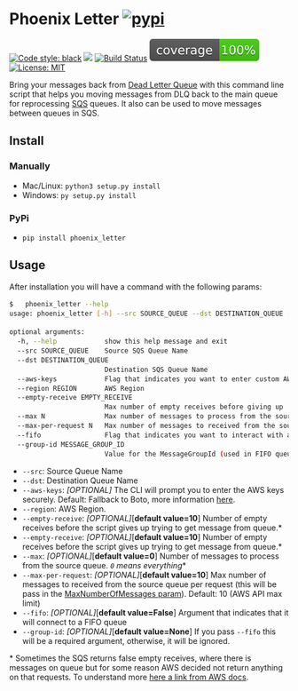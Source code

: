 # Phoenix Letter [![pypi](https://img.shields.io/pypi/v/phoenix_letter.svg)](https://pypi.org/project/phoenix-letter/)
[![Code style: black](https://img.shields.io/badge/code%20style-black-000000.svg)](https://github.com/psf/black)
![](https://img.shields.io/pypi/pyversions/phoenix_letter.svg) [![Build Status](https://travis-ci.com/renanvieira/phoenix-letter.svg?branch=master)](https://travis-ci.com/renanvieira/phoenix-letter) ![](coverage.svg) [![License: MIT](https://img.shields.io/badge/License-MIT-yellow.svg)](https://opensource.org/licenses/MIT) 
 
Bring your messages back from [Dead Letter Queue](https://en.wikipedia.org/wiki/Dead_letter_queue) with this command line script that helps you moving messages from DLQ back to the main queue for reprocessing [SQS](https://aws.amazon.com/sqs/?nc1=h_ls) queues. It also can be used to move messages between queues in SQS.

## Install
### Manually
- Mac/Linux: ```python3 setup.py install```
- Windows: ```py setup.py install```
### PyPi  
- `pip install phoenix_letter`

## Usage

After installation you will have a command with the following params:
```bash
$   phoenix_letter --help
usage: phoenix_letter [-h] --src SOURCE_QUEUE --dst DESTINATION_QUEUE [--aws-keys] --region REGION [--empty-receive EMPTY_RECEIVE] [--max N] [--max-per-request N]

optional arguments:
  -h, --help            show this help message and exit
  --src SOURCE_QUEUE    Source SQS Queue Name
  --dst DESTINATION_QUEUE
                        Destination SQS Queue Name
  --aws-keys            Flag that indicates you want to enter custom AWS keys.
  --region REGION       AWS Region
  --empty-receive EMPTY_RECEIVE
                        Max number of empty receives before giving up
  --max N               Max number of messages to process from the source queue.
  --max-per-request N   Max number of messages to received from the source queue per request (this will be pass in the MaxNumberOfMessages param). Default: 10 (AWS API max limit)
  --fifo                Flag that indicates you want to interact with a FIFO queue.
  --group-id MESSAGE_GROUP_ID
                        Value for the MessageGroupId (used in FIFO queues). Required if '--fifo' argument is passed. Default: NULL.
```

* `--src`: Source Queue Name
* `--dst`: Destination Queue Name
* `--aws-keys`: _[OPTIONAL]_ The CLI will prompt you to enter the AWS keys securely. Default: Fallback to Boto, more information [here](https://boto3.amazonaws.com/v1/documentation/api/latest/guide/configuration.html#configuring-credentials).
* `--region`: AWS Region.
* `--empty-receive`: _[OPTIONAL]_[**default value=10**] Number of empty receives before the script gives up trying to get message from queue.*
* `--empty-receive`: _[OPTIONAL]_[**default value=10**] Number of empty receives before the script gives up trying to get message from queue.*
* `--max`: _[OPTIONAL]_[**default value=0**] Number of messages to process from the source queue. _`0` means everything_*
* `--max-per-request`: _[OPTIONAL]_[**default value=10**] Max number of messages to received from the source queue per request (this will be pass in the [MaxNumberOfMessages param](https://docs.aws.amazon.com/AWSSimpleQueueService/latest/APIReference/API_ReceiveMessage.html#API_ReceiveMessage_RequestParameters)). Default: 10 (AWS API max limit)
* `--fifo`: _[OPTIONAL]_[**default value=False**] Argument that indicates that it will connect to a FIFO queue
* `--group-id`: _[OPTIONAL]_[**default value=None**] If you pass `--fifo` this will be a required argument, otherwise, it will be ignored.

\* Sometimes the SQS returns false empty receives, where there is messages on queue but for some reason AWS decided not 
return anything on that requests. To understand more [here a link from AWS docs](https://docs.aws.amazon.com/AWSSimpleQueueService/latest/SQSDeveloperGuide/sqs-long-polling.html).
